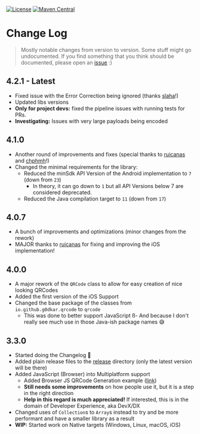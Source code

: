 [![License](https://img.shields.io/github/license/g0dkar/qrcode-kotlin)](LICENSE)
[![Maven Central](https://img.shields.io/maven-central/v/io.github.g0dkar/qrcode-kotlin.svg?label=Maven%20Central)](https://search.maven.org/search?q=g:%22io.github.g0dkar%22%20AND%20a:%22qrcode-kotlin%22)

# Change Log

> Mostly notable changes from version to version. Some stuff might go undocumented. If you find something that you think
> should be documented, please open an [issue](https://github.com/g0dkar/qrcode-kotlin/issues) :)

## 4.2.1 - Latest

- Fixed issue with the Error Correction being ignored (thanks [slaha](https://github.com/slaha)!)
- Updated libs versions
- **Only for project devs:** fixed the pipeline issues with running tests for PRs.
- **Investigating:** Issues with very large payloads being encoded

## 4.1.0

- Another round of improvements and fixes (special thanks to [ruicanas](https://github.com/ruicanas) and [chphmh](https://github.com/chphmh)!)
- Changed the minimal requirements for the library:
  - Reduced the minSdk API Version of the Android implementation to `7` (down from `23`)
    - In theory, it can go down to `1` but all API Versions below 7 are considered deprecated.
  - Reduced the Java compilation target to `11` (down from `17`)

## 4.0.7

- A bunch of improvements and optimizations (minor changes from the rework)
- MAJOR thanks to [ruicanas](https://github.com/ruicanas) for fixing and improving the iOS implementation!

## 4.0.0

- A major rework of the `QRCode` class to allow for easy creation of nice looking QRCodes
- Added the first version of the iOS Support
- Changed the base package of the classes from `io.github.g0dkar.qrcode` to `qrcode`
  - This was done to better support JavaScript
  ß- And because I don't really see much use in those Java-ish package names 😅

## 3.3.0

- Started doing the Changelog 🥲
- Added plain release files to the [release](release) directory (only the latest version will be there)
- Added JavaScript (Browser) into Multiplatform support
    - Added Browser JS QRCode Generation example ([link](examples/js/qrcode-example.html))
    - **Still needs some improvements** on how people use it, but it is a step in the right direction
    - **Help in this regard is much appreciated!** If interested, this is in the domain of Developer Experience, aka
      DevX/DX
- Changed uses of `Collection`s to `Array`s instead to try and be more performant and have a smaller library as a result
- **WIP:** Started work on Native targets (Windows, Linux, macOS, iOS)
